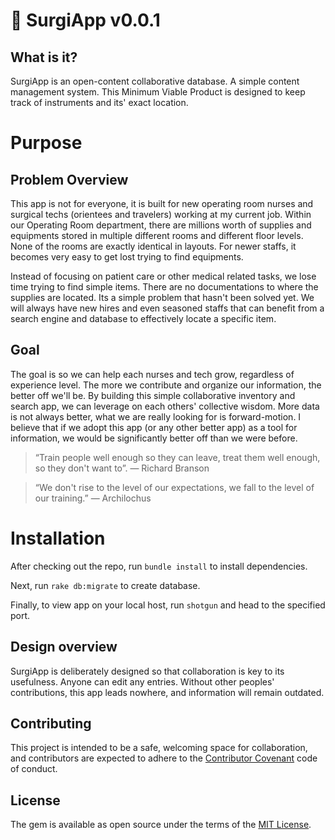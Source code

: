 # 🏩 SurgiApp v0.0.1

## What is it?

SurgiApp is an open-content collaborative database. A simple content management system. This Minimum Viable Product is designed to keep track of instruments and its' exact location.

# Purpose

## Problem Overview

This app is not for everyone, it is built for new operating room nurses and surgical techs (orientees and travelers) working at my current job. Within our Operating Room department, there are millions worth of supplies and equipments stored in multiple different rooms and different floor levels. None of the rooms are exactly identical in layouts. For newer staffs, it becomes very easy to get lost trying to find equipments. 

Instead of focusing on patient care or other medical related tasks, we lose time trying to find simple items. There are no documentations to where the supplies are located. Its a simple problem that hasn't been solved yet. We will always have new hires and even seasoned staffs that can benefit from a search engine and database to effectively locate a specific item. 

## Goal

The goal is so we can help each nurses and tech grow, regardless of experience level. The more we contribute and organize our information, the better off we'll be. By building this simple collaborative inventory and search app, we can leverage on each others' collective wisdom. More data is not always better, what we are really looking for is forward-motion. I believe that if we adopt this app (or any other better app) as a tool for information, we would be significantly better off than we were before.

>“Train people well enough so they can leave, treat them well enough, so they don't want to”. — Richard Branson

>“We don't rise to the level of our expectations, we fall to the level of our training.” ― Archilochus

# Installation

After checking out the repo, run `bundle install` to install dependencies.

Next, run `rake db:migrate` to create database.

Finally, to view app on your local host, run `shotgun` and head to the specified port.

## Design overview

SurgiApp is deliberately designed so that collaboration is key to its usefulness. Anyone can edit any entries. Without other peoples' contributions, this app leads nowhere, and information will remain outdated. 


## Contributing

This project is intended to be a safe, welcoming space for collaboration, and contributors are expected to adhere to the [Contributor Covenant](http://contributor-covenant.org) code of conduct.

## License

The gem is available as open source under the terms of the [MIT License](http://opensource.org/licenses/MIT).